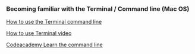 ### Becoming familiar with the Terminal / Command line (Mac OS)

[How to use the Terminal command line](https://blog.galvanize.com/how-to-use-the-terminal-command-line/)

[How to use Terminal video](https://www.youtube.com/watch?v=aKRYQsKR46I)

[Codeacademy Learn the command line](https://www.codecademy.com/learn/learn-the-command-line
)

